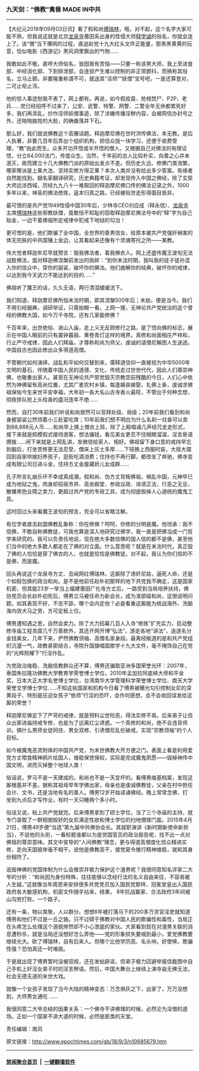 ### 九天剑：“佛教”禽兽 MADE IN中共
------------------------

<p>【大纪元2018年09月03日讯】看了假和尚<a href="http://www.epochtimes.com/gb/tag/%E5%82%85%E7%91%9E%E6%9E%97.html">傅瑞林</a>，哦，对不起，这个名字大家可能不熟，但我说这就是北京<a href="http://www.epochtimes.com/gb/tag/%E9%BE%99%E6%B3%89%E5%AF%BA.html">龙泉寺</a>莆田系出身的性侵大师<a href="http://www.epochtimes.com/gb/tag/%E9%87%8A%E5%AD%A6%E8%AF%9A.html">释学诚</a>的俗名，你就会连上了。该“僧”当下爆网的过程，直追赵党十九大红头文件正能量，那黑黑黄黄的玩意，恰似电影《西游记》黑风洞里飘出的气物……</p>
<p>我敢如此不敬，直呼大师俗名，皆因我有苦恼——只要一称该男大师，我上至进食部、中经消化部、下到排泄部，会连锁产生难以控制的非正常颤抖，而换称其俗名，立马止颤。非要隆重称谓不可，就送其“淫师”“妖僧”宝号吧，一是还算登对，二可止呕止泻。</p>
<p>他的惊人事迹恕我不表了，网上都有。再说，如今假疫苗、抢棺焚尸、P2P、老兵……党已经招呼不过来了，公安、武警、特警、网警、二警全年无休都累死好多，我们再添乱，炒作淫师妖僧事迹，除了涉嫌传播淫秽内容，会被网信办封号之外，还啪啪搧党的大脸，的确像落井下石。</p>
<p>那么好，我们就说佛教这个高雅话题。释迦摩尼佛在世时洪传佛法，本无教。是后人执著，非要几百年后弄出个组织机构，把信众拢一块学习，还便于收费管理，“教”由此而生。众多开功开悟或半开悟的僧人，又根据自己对佛法的有限证悟，分立84,000法门，传度众生。当然，千年前的古人比较朴实，向善之心并未泯灭，故而建立十几大佛教门派的原始出发点不差。但历史久远、修佛门类浩繁，哪家哪派是上乘大法、坚持实修方得正果？本次人类并没有给出多少答案。有缘者自然能找到。据名家翻译研究，历史典籍考证，却发现传入中国之佛经，除了玄奘大师远涉西域，历经九九八十一难取回的释迦摩尼佛口传的佛法记录之外，1000多年以来，神圣的佛法修炼，返本归真之路，已经被俗世走形得面目皆非。</p>
<p>最可恨的是共产党1949性侵中国30年后，少林寺CEO刘应成（释永信）、<a href="http://www.epochtimes.com/gb/tag/%E9%BE%99%E6%B3%89%E5%AF%BA.html">龙泉寺</a>主席<a href="http://www.epochtimes.com/gb/tag/%E5%82%85%E7%91%9E%E6%9E%97.html">傅瑞林</a>这些邪教妖僧，竟敢恬不知耻的窃取释迦摩尼佛法号中的“释”字为自己贴金，一边干着佛祖所定戒律中犯戒下地狱的勾当！</p>
<p>更可恨的是，他们欺骗了全中国，全世界的善男信女，给原本被共产党强奸祸害的体无完肤的中共国镶上金边，让其看起来还像有个灵魂寄托之所——某教。</p>
<p>伟大觉者释迦牟尼早就预言：毁我佛法者，着我佛衣人。网上还盛传魔王波旬无法战胜佛法，面对释迦佛涅槃前发出的挑衅：“到你末法时期，我叫我的徒子徒孙混入你的信众中，穿你的袈裟，破坏你的佛法。他们曲解你的经典，破坏你的戒律，以达到我今天武力不能达到的目的……”</p>
<p>佛祖听了魔王的话，久久无语，两行清泪缓缓流下。</p>
<p>我们知道，释迦摩尼佛所指末法时期，即其涅槃500年后；末劫，便是当今。我们不用引经据典，调研举证，只需抬眼一看，上网一搜，无神论共产党统治的这个曾经的佛教大国，如今万千寺院，还有几家能修佛？</p>
<p>千百年来，出世绝俗、进山入庙，走上义无反顾修行之路，是了悟向佛的标志，展示在中国人眼前的只有晨钟暮鼓、黄卷青灯这样的境界。真修和尚面相庄严祥和，行止严守戒律，因此人们拜庙，才尊称和尚为师父，虔诚的请僧尼解困人生迷途。中国自古也因此修出众多得道高僧。</p>
<p>不管朝代如何演绎，战乱和平如何交替到来，儒释道信仰一直被视为中华5000年文明的基石，伴随着中国人民的道德、文化、传统走过世世代代，因此人们尊崇神佛，也敬重出家人。甚至在无神论共产邪党毁灭宗教空前残酷的今日，人们心中依然为神佛留有高尚位置，尤其广袤农村乡镇，每逢婚丧嫁娶，礼佛上香，虔诚求佛祖保佑今生来世平安幸福，大年初一各大名山古寺香火最旺，不管出于何种念想，彻夜排队抢上头柱香的盛况连年不绝……</p>
<p>然而，自打30年前我们听说和尚居然可以官拜处级、局级；20年前我们看到和尚身披袈裟公然领着小三赴宴吃席；10年前我们想不明白为什么名刹一炷香可以卖到88,888元人币……和尚早上换上僧衣上班，除了上殿唱诵几声经咒走走形式，接下来就是假模假式接待游客，想法骗钱，看见美女更忍不住贼眼溜溜，淫言亵语撩拨……闲下来就是上网乱讲，发微信给家人、相好。佛祖留下身口意的戒持早忘到脑后，打坐苦修更无法忍受，僧床上灰土多厚……下班换上西服时装，大摇大摆回到自家哄媳妇养孩子，逛街吃酒消费；住持也不再行脚，都改坐了奔驰，佛寺变成有限公司日进斗金，住持方丈金屋藏娇儿女成群……</p>
<p>孔子所言礼崩乐坏不幸成真成潮，假和尚、伪方丈背叛佛祖，祸乱中国，元神早已成为地狱之鬼，肉身却招摇市井、高坐殿堂、参政议政、诽谤正法，行恶之无忌，散播黑色业障之卖力，更超过共产党的专政工具，成为彻底毁掉人心道统的魔鬼工具。</p>
<p>这时回过头来看魔王波旬的预言，完全可以省略注解。</p>
<p>有位学者直击赵国佛教乱象称：你在修佛？呵呵，你修的分明是魔。他坦承：我不信佛，不敢自称佛教徒，可我也算是深入地研究过佛学，我一直是把佛当成一门哲学来研究的。我可以负责任地说，现在绝大多数信佛的国人信的都不是佛，甚至他们当中的绝大多数人都走在了佛的对立面。什么意思呢？就是在末法时代，真正毁了佛的人恰恰是穿了佛衣的人，也就是恰恰是佛教徒。对不起，我认为你们信的不是佛，而是魔。</p>
<p>回头再说这个龙泉寺方丈、丑闻网红傅瑞林。这厮除了诱奸尼姑，逼死人命，还是个如假包换的政治和尚。是不是他前任赵朴初那样的地下共党我不确定，这是国家机密，但其能23岁一举当上福建莆田广化寺方丈后，一路受到当局培养扶持，佛协党员会长赵朴初死后，傅男立马被任命为新会长，成为准部级和尚，这很说明问题。如其表现不好，不忠不舔，哪个会内定他？必是看重这厮能为统战海外、洗脑海内效犬马之劳，方可定板上位。</p>
<p>傅男遭知遇之恩，自然会卖力。除了大力招募几百人入寺“修练”扩充实力，启动整修寺庙工程贪腐几千万善款外，其还开网开博“弘法”，游走各地“讲法”，追逐名分金钱美女，几年下来，俨然佛教领袖、高僧名家身段。最离经叛道的是和共产党组织沆瀣一气，政教紧密结合，寺院升国旗唱国歌学十九大文件，毫不掩饰自己在党的“光辉照耀下”行淫作乱。</p>
<p>为党政治维稳、洗脑信教群众还不算，傅男还骗取亚洲多国荣誉光环：2007年，泰国朱拉隆功佛教大学教育学荣誉博士学位，2010年孟加拉阿底峡大师和平金奖，日本大正大学名誉博士学位，台湾南华大学管理科学荣誉博士学位、南天大学荣誉文学博士学位……不知这些国家和机构今日看了傅男被曝光勾引控制女尼的深黄段子、特别是压迫女孩子“依师”行淫的恐吓，会作何感想，会不会收回误发给这厮的荣誉？</p>
<p>释迦摩尼佛定下了严苛的戒律，就是预料尘世险恶，得法实修不易。后来弟子让信众出家进庙持戒专修，也是为了远离红尘诱惑。一个真修的和尚，绝不会违背师训，搞什么男师女徒同住、男女双修、引诱僧尼乱伦破戒，实现“宗教领袖”的个人目标。</p>
<p>如今被魔鬼恶灵附体的中国共产党，为末世佛教大开方便之门。表面上看是利用爱党方丈喂食精神鸦片给国人，维稳保党保权，实际是完成魔鬼夙愿——毁掉神传中国文明，进而灭掉整个地球人类！</p>
<p>俗话说，罗马不是一天建成的，和尚也不是一天变坏的。看傅男维基档案，发现这厮根基并不差。据称其祖母早年学佛出家，母亲也是虔诚佛教徒，父亲在村中担任会计、文书，还是当地有名的善人。傅男12岁开始读诵佛经。晚上常常念佛、打坐到九点后才写作业，有时一天只睡两个多小时。</p>
<p>俗话又说，粘上共产党就完。后来傅男拿到了硕士学位，当了三个寺庙的主持，就专门录取了一群相貌姣好的女尼满足性欲和博士学位的扫地僧撑门面。2015年4月21日，傅男49岁便“当选”第九届中共佛协会长。其就职演讲《新时期新使命新担当》，不说他的头衔，一看标题谁都以为是党国官员的政治报告呢，找不出一点对佛祖的尊崇意味。其文中宣导的“人间佛教”理念，更与得道高僧度化信众精进实修，走向天国彼岸毫不相干。说他是佛教高干，接党密令推行精神维稳，就和其身份相符了。</p>
<p>诋毁神佛的党国体制为什么会推崇并极力保护这个渣男呢？我很同意知名评家二大爷的分析：“和尚因为身份特殊，往往能够以念经行法的名义自由来往，不容易被人生疑。”这就像当年周恩来安排很多共党党员加入国民党那样，冠冕堂皇出入国民政府各大敏感机构，机密文件随手拈来，结果， 8年抗战赢家、合法政府3年间被山沟党打败。一个路子。</p>
<p>还有一条，物以类聚，人以群分。想想6年被打落马下的200多万贪官淫吏就知道傅男和他们不过是一丘之貉。只不过碍于佛教对中国人民的欺骗性和毒性，当局正在头疼怎么处理这个道貌岸然却不小心泄底的家伙。大家看到现在对渣男关联的消息遭秒杀，就是当局还没想好怎么弄他——党的形象损失要缩到最小，爱党佛教要继续光大。砍了傅瑞林，自有后来人。但哪个比他学历高、名头响，好使唤，欺骗性强？恐怕真还一时难挑。</p>
<p>于是就出现了傅男暂时没被双规，还在发帖辟谣，但弟子极力回避举报信截图中自己手机上奸淫女弟子时的淫言秽语。然后，中国大舞台上继续上演寺庙无佛无法，社会无德无道的末世大戏。</p>
<p>就像一个女孩子发现了当今大陆的精神变态：万念俱灰之下，出家了，万万没想到，大师男女通吃 ……</p>
<p>我很同意二大爷总结的因果关系：一个佛寺不讲佛理的时候，必然沦为淫僧的道场。正如一个国家不讲大道的时候，必然是匪类的天堂。</p>
<p>责任编辑：南风</p>

原文链接：http://www.epochtimes.com/gb/18/9/3/n10685679.htm


------------------------
#### [禁闻聚合首页](https://github.com/gfw-breaker/banned-news/blob/master/README.md) &nbsp;|&nbsp;  [一键翻墙软件](https://github.com/gfw-breaker/nogfw/blob/master/README.md)